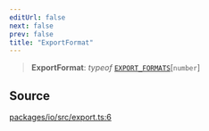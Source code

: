 ```yaml
---
editUrl: false
next: false
prev: false
title: "ExportFormat"
---
```


> **ExportFormat**: *typeof* [`EXPORT_FORMATS`](../variables/EXPORT_FORMATS.md)\[`number`\]

## Source

[packages/io/src/export.ts:6](https://github.com/nodenogg-in/alpha-p2p/blob/290bb7e02213a2b959571227ba7e64b04c8ddc90/packages/io/src/export.ts#L6)
